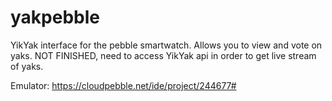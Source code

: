 # yakpebble
YikYak interface for the pebble smartwatch. 
Allows you to view and vote on yaks.
NOT FINISHED, need to access YikYak api in order to get live stream of yaks.

Emulator:
https://cloudpebble.net/ide/project/244677#

